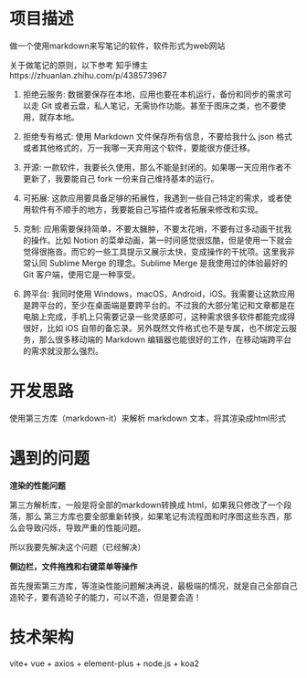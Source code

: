 # 项目描述

做一个使用markdown来写笔记的软件，软件形式为web网站

关于做笔记的原则，以下参考 知乎博主https://zhuanlan.zhihu.com/p/438573967

1. 拒绝云服务: 数据要保存在本地，应用也要在本机运行，备份和同步的需求可以走 Git 或者云盘，私人笔记，无需协作功能。甚至于图床之类，也不要使用，就存本地。

2. 拒绝专有格式: 使用 Markdown 文件保存所有信息，不要给我什么 json 格式或者其他格式的，万一我哪一天弃用这个软件，要能很方便迁移。

3. 开源: 一款软件，我要长久使用，那么不能是封闭的。如果哪一天应用作者不更新了，我要能自己 fork 一份来自己维持基本的运行。

4. 可拓展: 这款应用要具备足够的拓展性，我遇到一些自己特定的需求，或者使用软件有不顺手的地方，我要能自己写插件或者拓展来修改和实现。

5. 克制: 应用需要保持简单，不要太臃肿，不要太花哨，不要有过多动画干扰我的操作。比如 Notion 的菜单动画，第一时间感觉很炫酷，但是使用一下就会觉得很拖沓。而它的一些工具提示又展示太快，变成操作的干扰项。这里我非常认同 Sublime Merge 的理念。Sublime Merge 是我使用过的体验最好的 Git 客户端，使用它是一种享受。

6. 跨平台: 我同时使用 Windows，macOS，Android，iOS。我需要让这款应用是跨平台的，至少在桌面端是要跨平台的。不过我的大部分笔记和文章都是在电脑上完成，手机上只需要记录一些灵感即可，这种需求很多软件都能完成得很好，比如 iOS 自带的备忘录。另外既然文件格式也不是专属，也不绑定云服务，那么很多移动端的 Markdown 编辑器也能很好的工作，在移动端跨平台的需求就没那么强烈。

# 开发思路

使用第三方库（markdown-it）来解析 markdown 文本，将其渲染成html形式

# 遇到的问题

**渲染的性能问题**

第三方解析库，一般是将全部的markdown转换成 html，如果我只修改了一个段落，那么 第三方库也要全部重新转换，如果笔记有流程图和时序图这些东西，那么会导致闪烁，导致严重的性能问题。

所以我要先解决这个问题（已经解决）

**侧边栏，文件拖拽和右键菜单等操作**

首先搜索第三方库，等渲染性能问题解决再说，最极端的情况，就是自己全部自己造轮子，要有造轮子的能力，可以不造，但是要会造！

# 技术架构

vite+ vue + axios + element-plus + node.js + koa2